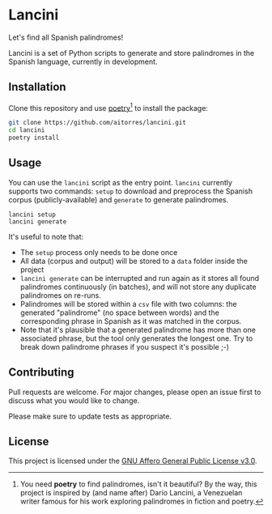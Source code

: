 # Lancini

Let's find all Spanish palindromes!

Lancini is a set of Python scripts to generate and store palindromes in the Spanish language, currently in development.

## Installation

Clone this repository and use [poetry](https://python-poetry.org/)[^1] to install the package:

```bash
git clone https://github.com/aitorres/lancini.git
cd lancini
poetry install
```

[^1]: You need __poetry__ to find palindromes, isn't it beautiful? By the way, this project is inspired by (and name after) Darío Lancini, a Venezuelan writer famous for his work exploring palindromes in fiction and poetry.

## Usage

You can use the `lancini` script as the entry point. `lancini` currently supports two commands: `setup` to download and preprocess the Spanish corpus (publicly-available) and `generate` to generate palindromes.

```
lancini setup
lancini generate
```

It's useful to note that:

- The `setup` process only needs to be done once
- All data (corpus and output) will be stored to a `data` folder inside the project
- `lancini generate` can be interrupted and run again as it stores all found palindromes continuously (in batches), and will not store any duplicate palindromes on re-runs.
- Palindromes will be stored within a `csv` file with two columns: the generated "palindrome" (no space between words) and the corresponding phrase in Spanish as it was matched in the corpus.
- Note that it's plausible that a generated palindrome has more than one associated phrase, but the tool only generates the longest one. Try to break down palindrome phrases if you suspect it's possible ;-)

## Contributing

Pull requests are welcome. For major changes, please open an issue first to discuss what you would like to change.

Please make sure to update tests as appropriate.

## License

This project is licensed under the [GNU Affero General Public License v3.0](https://github.com/aitorres/lancini/blob/main/LICENSE).
